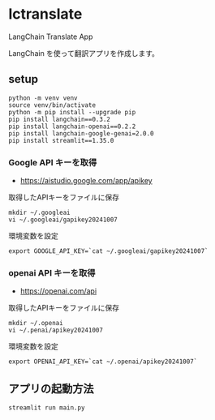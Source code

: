 # lctranslate
LangChain Translate App

LangChain を使って翻訳アプリを作成します。


## setup

```
python -m venv venv
source venv/bin/activate
python -m pip install --upgrade pip
pip install langchain==0.3.2
pip install langchain-openai==0.2.2
pip install langchain-google-genai=2.0.0
pip install streamlit==1.35.0
```

### Google API キーを取得

- https://aistudio.google.com/app/apikey

取得したAPIキーをファイルに保存

```
mkdir ~/.googleai
vi ~/.googleai/gapikey20241007
```

環境変数を設定

```
export GOOGLE_API_KEY=`cat ~/.googleai/gapikey20241007`
```


### openai API キーを取得

- https://openai.com/api

取得したAPIキーをファイルに保存

```
mkdir ~/.openai
vi ~/.penai/apikey20241007
```

環境変数を設定

```
export OPENAI_API_KEY=`cat ~/.openai/apikey20241007`
```

## アプリの起動方法

```
streamlit run main.py
```